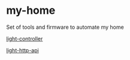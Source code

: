 # my-home
Set of tools and firmware to automate my home

[light-controller](light-controller/README.md)

[light-http-api](light-http-api/README.md)
